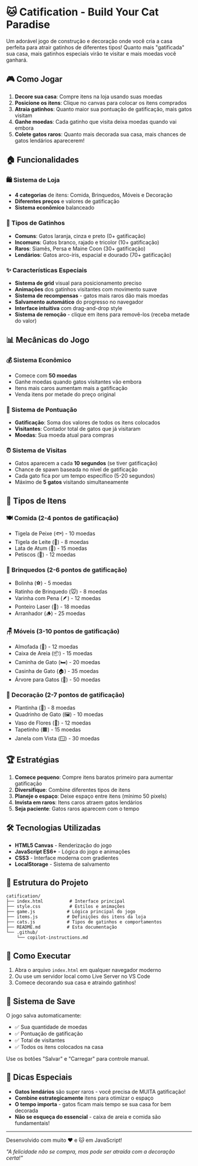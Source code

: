 # 🐱 Catification - Build Your Cat Paradise

Um adorável jogo de construção e decoração onde você cria a casa perfeita para atrair gatinhos de diferentes tipos! Quanto mais "gatificada" sua casa, mais gatinhos especiais virão te visitar e mais moedas você ganhará.

## 🎮 Como Jogar

1. **Decore sua casa**: Compre itens na loja usando suas moedas
2. **Posicione os itens**: Clique no canvas para colocar os itens comprados
3. **Atraia gatinhos**: Quanto maior sua pontuação de gatificação, mais gatos visitam
4. **Ganhe moedas**: Cada gatinho que visita deixa moedas quando vai embora
5. **Colete gatos raros**: Quanto mais decorada sua casa, mais chances de gatos lendários aparecerem!

## 🏠 Funcionalidades

### 🛍️ Sistema de Loja
- **4 categorias** de itens: Comida, Brinquedos, Móveis e Decoração
- **Diferentes preços** e valores de gatificação
- **Sistema econômico** balanceado

### 🐾 Tipos de Gatinhos
- **Comuns**: Gatos laranja, cinza e preto (0+ gatificação)
- **Incomuns**: Gatos branco, rajado e tricolor (10+ gatificação)  
- **Raros**: Siamês, Persa e Maine Coon (30+ gatificação)
- **Lendários**: Gatos arco-íris, espacial e dourado (70+ gatificação)

### ✨ Características Especiais
- **Sistema de grid** visual para posicionamento preciso
- **Animações** dos gatinhos visitantes com movimento suave
- **Sistema de recompensas** - gatos mais raros dão mais moedas
- **Salvamento automático** do progresso no navegador
- **Interface intuitiva** com drag-and-drop style
- **Sistema de remoção** - clique em itens para removê-los (receba metade do valor)

## 📊 Mecânicas do Jogo

### 💰 Sistema Econômico
- Comece com **50 moedas**
- Ganhe moedas quando gatos visitantes vão embora
- Itens mais caros aumentam mais a gatificação
- Venda itens por metade do preço original

### 🎯 Sistema de Pontuação
- **Gatificação**: Soma dos valores de todos os itens colocados
- **Visitantes**: Contador total de gatos que já visitaram
- **Moedas**: Sua moeda atual para compras

### ⏰ Sistema de Visitas
- Gatos aparecem a cada **10 segundos** (se tiver gatificação)
- Chance de spawn baseada no nível de gatificação
- Cada gato fica por um tempo específico (5-20 segundos)
- Máximo de **5 gatos** visitando simultaneamente

## 🎨 Tipos de Itens

### 🍽️ Comida (2-4 pontos de gatificação)
- Tigela de Peixe (🐟) - 10 moedas
- Tigela de Leite (🥛) - 8 moedas  
- Lata de Atum (🥫) - 15 moedas
- Petiscos (🍪) - 12 moedas

### 🧸 Brinquedos (2-6 pontos de gatificação)
- Bolinha (⚽) - 5 moedas
- Ratinho de Brinquedo (🐭) - 8 moedas
- Varinha com Pena (🪶) - 12 moedas
- Ponteiro Laser (🔴) - 18 moedas
- Arranhador (🪵) - 25 moedas

### 🪑 Móveis (3-10 pontos de gatificação)
- Almofada (💺) - 12 moedas
- Caixa de Areia (📦) - 15 moedas
- Caminha de Gato (🛏️) - 20 moedas
- Casinha de Gato (🏠) - 35 moedas
- Árvore para Gatos (🌳) - 50 moedas

### 🎨 Decoração (2-7 pontos de gatificação)
- Plantinha (🌱) - 8 moedas
- Quadrinho de Gato (🖼️) - 10 moedas
- Vaso de Flores (🌺) - 12 moedas
- Tapetinho (🟫) - 15 moedas
- Janela com Vista (🪟) - 30 moedas

## 🏆 Estratégias

1. **Comece pequeno**: Compre itens baratos primeiro para aumentar gatificação
2. **Diversifique**: Combine diferentes tipos de itens
3. **Planeje o espaço**: Deixe espaço entre itens (mínimo 50 pixels)
4. **Invista em raros**: Itens caros atraem gatos lendários
5. **Seja paciente**: Gatos raros aparecem com o tempo

## 🛠️ Tecnologias Utilizadas

- **HTML5 Canvas** - Renderização do jogo
- **JavaScript ES6+** - Lógica do jogo e animações
- **CSS3** - Interface moderna com gradientes
- **LocalStorage** - Sistema de salvamento

## 📁 Estrutura do Projeto

```
catification/
├── index.html          # Interface principal
├── style.css           # Estilos e animações  
├── game.js            # Lógica principal do jogo
├── items.js           # Definições dos itens da loja
├── cats.js            # Tipos de gatinhos e comportamentos
├── README.md          # Esta documentação
└── .github/
    └── copilot-instructions.md
```

## 🎯 Como Executar

1. Abra o arquivo `index.html` em qualquer navegador moderno
2. Ou use um servidor local como Live Server no VS Code
3. Comece decorando sua casa e atraindo gatinhos!

## 💾 Sistema de Save

O jogo salva automaticamente:
- ✅ Sua quantidade de moedas
- ✅ Pontuação de gatificação
- ✅ Total de visitantes
- ✅ Todos os itens colocados na casa

Use os botões "Salvar" e "Carregar" para controle manual.

## 🌟 Dicas Especiais

- **Gatos lendários** são super raros - você precisa de MUITA gatificação!
- **Combine estrategicamente** itens para otimizar o espaço
- **O tempo importa** - gatos ficam mais tempo se sua casa for bem decorada
- **Não se esqueça do essencial** - caixa de areia e comida são fundamentais!

---

Desenvolvido com muito ❤️ e 🐱 em JavaScript!

*"A felicidade não se compra, mas pode ser atraída com a decoração certa!"*
